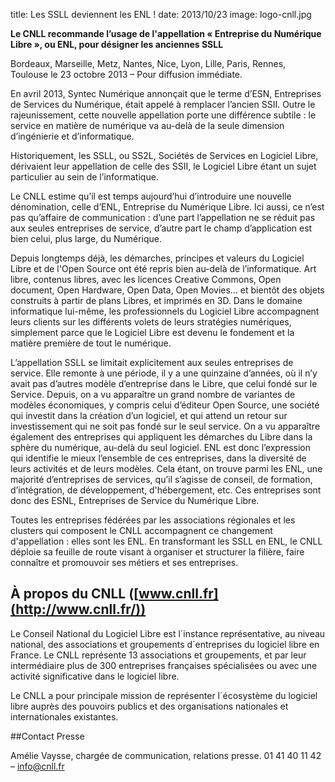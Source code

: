 title: Les SSLL deviennent les ENL !
date: 2013/10/23
image: logo-cnll.jpg

**Le CNLL recommande l’usage de l'appellation « Entreprise du Numérique Libre », ou ENL, pour désigner les anciennes SSLL**

Bordeaux, Marseille, Metz, Nantes, Nice, Lyon, Lille, Paris, Rennes, Toulouse
le 23 octobre 2013 – Pour diffusion immédiate.

En avril 2013, Syntec Numérique annonçait que le terme d’ESN,
Entreprises de Services du Numérique, était appelé à remplacer l’ancien
SSII. Outre le rajeunissement, cette nouvelle appellation porte une
différence subtile : le service en matière de numérique va au-delà de la
seule dimension d’ingénierie et d’informatique.

Historiquement, les SSLL, ou SS2L, Sociétés de Services en Logiciel
Libre, dérivaient leur appellation de celle des SSII, le Logiciel Libre
étant un sujet particulier au sein de l’informatique.

Le CNLL estime qu’il est temps aujourd’hui d’introduire une nouvelle
dénomination, celle d’ENL, Entreprise du Numérique Libre. Ici aussi, ce
n’est pas qu’affaire de communication : d’une part l’appellation ne se
réduit pas aux seules entreprises de service, d’autre part le champ
d’application est bien celui, plus large, du Numérique.

Depuis longtemps déjà, les démarches, principes et valeurs du Logiciel
Libre et de l'Open Source ont été repris bien au-delà de l’informatique.
Art libre, contenus libres, avec les licences Creative Commons, Open
document, Open Hardware, Open Data, Open Movies… et bientôt des objets
construits à partir de plans Libres, et imprimés en 3D. Dans le domaine
informatique lui-même, les professionnels du Logiciel Libre accompagnent
leurs clients sur les différents volets de leurs stratégies numériques,
simplement parce que le Logiciel Libre est devenu le fondement et la
matière première de tout le numérique. 

L’appellation SSLL se limitait explicitement aux seules entreprises de
service. Elle remonte à une période, il y a une quinzaine d’années, où
il n’y avait pas d’autres modèle d’entreprise dans le Libre, que celui
fondé sur le Service. Depuis, on a vu apparaître un grand nombre de
variantes de modèles économiques, y compris celui d’éditeur Open Source,
une société qui investit dans la création d’un logiciel, et qui attend
un retour sur investissement qui ne soit pas fondé sur le seul service.
On a vu apparaître également des entreprises qui appliquent les
démarches du Libre dans la sphère du numérique, au-delà du seul
logiciel. ENL est donc l’expression qui identifie le mieux l’ensemble de
ces entreprises, dans la diversité de leurs activités et de leurs
modèles. Cela étant, on trouve parmi les ENL, une majorité d’entreprises
de services, qu’il s’agisse de conseil, de formation, d’intégration, de
développement, d'hébergement, etc. Ces entreprises sont donc des ESNL,
Entreprises de Service du Numérique Libre. 

Toutes les entreprises fédérées par les associations régionales et les
clusters qui composent le CNLL accompagnent ce changement
d'appellation : elles sont les ENL. En transformant les SSLL en ENL, le
CNLL déploie sa feuille de route visant à organiser et structurer la
filière, faire connaître et promouvoir ses métiers et ses entreprises.

## À propos du CNLL ([www.cnll.fr](http://www.cnll.fr/))

Le Conseil National du Logiciel Libre est l´instance représentative, au
niveau national, des associations et groupements d´entreprises du
logiciel libre en France. Le CNLL représente 13 associations et
groupements, et par leur intermédiaire plus de 300 entreprises
françaises spécialisées ou avec une activité significative dans le
logiciel libre.

Le CNLL a pour principale mission de représenter l´écosystème du
logiciel libre auprès des pouvoirs publics et des organisations
nationales et internationales existantes.

##Contact Presse

Amélie Vaysse, chargée de communication, relations presse.
01 41 40 11 42 – info@cnll.fr     
